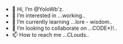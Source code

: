 - 👋 Hi, I’m @YoloWb'z.
- 👀 I’m interested in ...working..
- 🌱 I’m currently learning ...lore - wisdom..
- 💞️ I’m looking to collaborate on ...CODE*)!..
- 📫 How to reach me ...CLouds..

<!---
YoloWbs/YoloWbs is a ✨ special ✨ repository because its `README.md` (this file) appears on your GitHub profile.
You can click the Preview link to take a look at your changes.
--->

